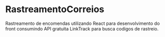 # RastreamentoCorreios
Rastreamento de encomendas utilizando React para desenvolvimento do front consumindo API gratuita LinkTrack para busca codigos de rastreio.
